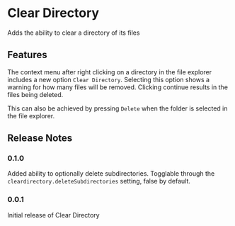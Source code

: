 # Clear Directory

Adds the ability to clear a directory of its files

## Features

The context menu after right clicking on a directory in the file explorer includes a new option `Clear Directory`. Selecting this option shows a warning for how many files will be removed. Clicking continue results in the files being deleted.

This can also be achieved by pressing `Delete` when the folder is selected in the file explorer.



## Release Notes

### 0.1.0

Added ability to optionally delete subdirectories. Togglable through the `cleardirectory.deleteSubdirectories` setting, false by default.

### 0.0.1

Initial release of Clear Directory
